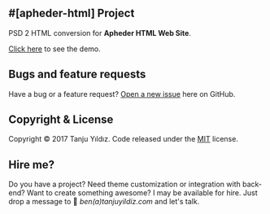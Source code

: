 #[apheder-html] Project
---

PSD 2 HTML conversion for **Apheder HTML Web Site**.

[Click here](http://demo.weblebix.com/apheder-html) to see the demo.

## Bugs and feature requests

Have a bug or a feature request? [Open a new issue](https://gitlab.com/mavisland/apheder-html/issues/new) here on GitHub.

## Copyright & License

Copyright © 2017 Tanju Yıldız. Code released under the [MIT](https://gitlab.com/mavisland/apheder-html/blob/master/LICENSE.md) license.

## Hire me?

Do you have a project? Need theme customization or integration with back-end? Want to create something awesome? I may be available for hire. Just drop a message to 💌 _ben(a)tanjuyildiz.com_ and let's talk.
